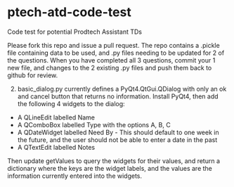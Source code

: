 # ptech-atd-code-test
Code test for potential Prodtech Assistant TDs

Please fork this repo and issue a pull request. The repo contains a .pickle file containing data to be used, and .py files needing to be updated for 2 of the questions. When you have completed all 3 questions, commit your 1 new file, and changes to the 2 existing .py files and push them back to github for review.

2) basic_dialog.py currently defines a PyQt4.QtGui.QDialog with only an ok and cancel button that returns no information. Install PyQt4, then add the following 4 widgets to the dialog:

- A QLineEdit labelled Name
- A QComboBox labelled Type with the options A, B, C
- A QDateWidget labelled Need By - This should default to one week in the future, and the user should not be able to enter a date in the past
- A QTextEdit labelled Notes

Then update getValues to query the widgets for their values, and return a dictionary where the keys are the widget labels, and the values are the information currently entered into the widgets.
